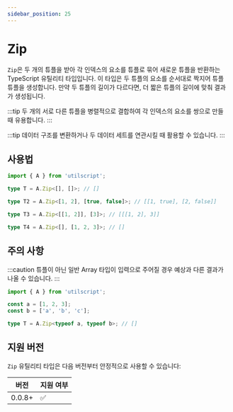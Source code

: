 ```yaml
---
sidebar_position: 25
---
```


# Zip

`Zip`은 두 개의 튜플을 받아 각 인덱스의 요소를 튜플로 묶어 새로운 튜플을 반환하는 TypeScript 유틸리티 타입입니다. 이 타입은 두 튜플의 요소를 순서대로 짝지어 튜플 튜플을 생성합니다. 만약 두 튜플의 길이가 다르다면, 더 짧은 튜플의 길이에 맞춰 결과가 생성됩니다.

:::tip
두 개의 서로 다른 튜플을 병렬적으로 결합하여 각 인덱스의 요소를 쌍으로 만들 때 유용합니다.
:::

:::tip
데이터 구조를 변환하거나 두 데이터 세트를 연관시킬 때 활용할 수 있습니다.
:::

## 사용법

```ts
import { A } from 'utilscript';

type T = A.Zip<[], []>; // []

type T2 = A.Zip<[1, 2], [true, false]>; // [[1, true], [2, false]]

type T3 = A.Zip<[[1, 2]], [3]>; // [[[1, 2], 3]]

type T4 = A.Zip<[], [1, 2, 3]>; // []
```

## 주의 사항

:::caution
튜플이 아닌 일반 Array 타입이 입력으로 주어질 경우 예상과 다른 결과가 나올 수 있습니다.
:::

```ts
import { A } from 'utilscript';

const a = [1, 2, 3];
const b = ['a', 'b', 'c'];

type T = A.Zip<typeof a, typeof b>; // []
```

## 지원 버전

`Zip` 유틸리티 타입은 다음 버전부터 안정적으로 사용할 수 있습니다:

| 버전   | 지원 여부 |
| ------ | --------- |
| 0.0.8+ | ✅        |
